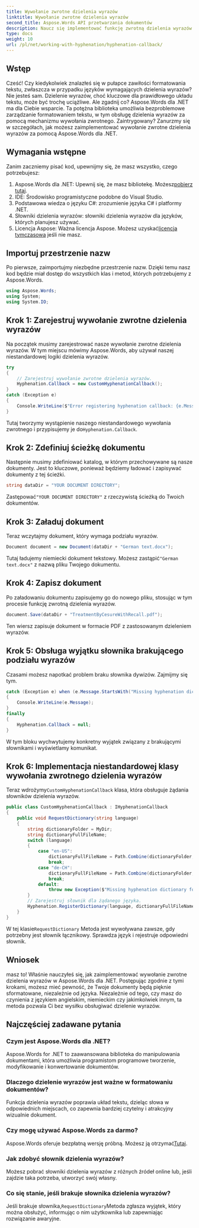 ```yaml
---
title: Wywołanie zwrotne dzielenia wyrazów
linktitle: Wywołanie zwrotne dzielenia wyrazów
second_title: Aspose.Words API przetwarzania dokumentów
description: Naucz się implementować funkcję zwrotną dzielenia wyrazów w Aspose.Words dla platformy .NET, aby ulepszyć formatowanie dokumentów, korzystając z tego kompleksowego przewodnika krok po kroku.
type: docs
weight: 10
url: /pl/net/working-with-hyphenation/hyphenation-callback/
---
```


## Wstęp

Cześć! Czy kiedykolwiek znalazłeś się w pułapce zawiłości formatowania tekstu, zwłaszcza w przypadku języków wymagających dzielenia wyrazów? Nie jesteś sam. Dzielenie wyrazów, choć kluczowe dla prawidłowego układu tekstu, może być trochę uciążliwe. Ale zgadnij co? Aspose.Words dla .NET ma dla Ciebie wsparcie. Ta potężna biblioteka umożliwia bezproblemowe zarządzanie formatowaniem tekstu, w tym obsługę dzielenia wyrazów za pomocą mechanizmu wywołania zwrotnego. Zaintrygowany? Zanurzmy się w szczegółach, jak możesz zaimplementować wywołanie zwrotne dzielenia wyrazów za pomocą Aspose.Words dla .NET.

## Wymagania wstępne

Zanim zaczniemy pisać kod, upewnijmy się, że masz wszystko, czego potrzebujesz:

1. Aspose.Words dla .NET: Upewnij się, że masz bibliotekę. Możesz[pobierz tutaj](https://releases.aspose.com/words/net/).
2. IDE: Środowisko programistyczne podobne do Visual Studio.
3. Podstawowa wiedza o języku C#: zrozumienie języka C# i platformy .NET.
4. Słowniki dzielenia wyrazów: słowniki dzielenia wyrazów dla języków, których planujesz używać.
5.  Licencja Aspose: Ważna licencja Aspose. Możesz uzyskać[licencja tymczasowa](https://purchase.aspose.com/temporary-license/) jeśli nie masz.

## Importuj przestrzenie nazw

Po pierwsze, zaimportujmy niezbędne przestrzenie nazw. Dzięki temu nasz kod będzie miał dostęp do wszystkich klas i metod, których potrzebujemy z Aspose.Words.

```csharp
using Aspose.Words;
using System;
using System.IO;
```

## Krok 1: Zarejestruj wywołanie zwrotne dzielenia wyrazów

Na początek musimy zarejestrować nasze wywołanie zwrotne dzielenia wyrazów. W tym miejscu mówimy Aspose.Words, aby używał naszej niestandardowej logiki dzielenia wyrazów.

```csharp
try
{
    // Zarejestruj wywołanie zwrotne dzielenia wyrazów.
    Hyphenation.Callback = new CustomHyphenationCallback();
}
catch (Exception e)
{
    Console.WriteLine($"Error registering hyphenation callback: {e.Message}");
}
```

 Tutaj tworzymy wystąpienie naszego niestandardowego wywołania zwrotnego i przypisujemy je do`Hyphenation.Callback`.

## Krok 2: Zdefiniuj ścieżkę dokumentu

Następnie musimy zdefiniować katalog, w którym przechowywane są nasze dokumenty. Jest to kluczowe, ponieważ będziemy ładować i zapisywać dokumenty z tej ścieżki.

```csharp
string dataDir = "YOUR DOCUMENT DIRECTORY";
```

 Zastępować`"YOUR DOCUMENT DIRECTORY"` z rzeczywistą ścieżką do Twoich dokumentów.

## Krok 3: Załaduj dokument

Teraz wczytajmy dokument, który wymaga podziału wyrazów.

```csharp
Document document = new Document(dataDir + "German text.docx");
```

Tutaj ładujemy niemiecki dokument tekstowy. Możesz zastąpić`"German text.docx"` z nazwą pliku Twojego dokumentu.

## Krok 4: Zapisz dokument

Po załadowaniu dokumentu zapisujemy go do nowego pliku, stosując w tym procesie funkcję zwrotną dzielenia wyrazów.

```csharp
document.Save(dataDir + "TreatmentByCesureWithRecall.pdf");
```

Ten wiersz zapisuje dokument w formacie PDF z zastosowanym dzieleniem wyrazów.

## Krok 5: Obsługa wyjątku słownika brakującego podziału wyrazów

Czasami możesz napotkać problem braku słownika dywizów. Zajmijmy się tym.

```csharp
catch (Exception e) when (e.Message.StartsWith("Missing hyphenation dictionary"))
{
    Console.WriteLine(e.Message);
}
finally
{
    Hyphenation.Callback = null;
}
```

W tym bloku wychwytujemy konkretny wyjątek związany z brakującymi słownikami i wyświetlamy komunikat.

## Krok 6: Implementacja niestandardowej klasy wywołania zwrotnego dzielenia wyrazów

 Teraz wdrożymy`CustomHyphenationCallback` klasa, która obsługuje żądania słowników dzielenia wyrazów.

```csharp
public class CustomHyphenationCallback : IHyphenationCallback
{
    public void RequestDictionary(string language)
    {
        string dictionaryFolder = MyDir;
        string dictionaryFullFileName;
        switch (language)
        {
            case "en-US":
                dictionaryFullFileName = Path.Combine(dictionaryFolder, "hyph_en_US.dic");
                break;
            case "de-CH":
                dictionaryFullFileName = Path.Combine(dictionaryFolder, "hyph_de_CH.dic");
                break;
            default:
                throw new Exception($"Missing hyphenation dictionary for {language}.");
        }
        // Zarejestruj słownik dla żądanego języka.
        Hyphenation.RegisterDictionary(language, dictionaryFullFileName);
    }
}
```

 W tej klasie`RequestDictionary` Metoda jest wywoływana zawsze, gdy potrzebny jest słownik łącznikowy. Sprawdza język i rejestruje odpowiedni słownik.

## Wniosek

masz to! Właśnie nauczyłeś się, jak zaimplementować wywołanie zwrotne dzielenia wyrazów w Aspose.Words dla .NET. Postępując zgodnie z tymi krokami, możesz mieć pewność, że Twoje dokumenty będą pięknie sformatowane, niezależnie od języka. Niezależnie od tego, czy masz do czynienia z językiem angielskim, niemieckim czy jakimkolwiek innym, ta metoda pozwala Ci bez wysiłku obsługiwać dzielenie wyrazów.

## Najczęściej zadawane pytania

### Czym jest Aspose.Words dla .NET?
Aspose.Words for .NET to zaawansowana biblioteka do manipulowania dokumentami, która umożliwia programistom programowe tworzenie, modyfikowanie i konwertowanie dokumentów.

### Dlaczego dzielenie wyrazów jest ważne w formatowaniu dokumentów?
Funkcja dzielenia wyrazów poprawia układ tekstu, dzieląc słowa w odpowiednich miejscach, co zapewnia bardziej czytelny i atrakcyjny wizualnie dokument.

### Czy mogę używać Aspose.Words za darmo?
 Aspose.Words oferuje bezpłatną wersję próbną. Możesz ją otrzymać[Tutaj](https://releases.aspose.com/).

### Jak zdobyć słownik dzielenia wyrazów?
Możesz pobrać słowniki dzielenia wyrazów z różnych źródeł online lub, jeśli zajdzie taka potrzeba, utworzyć swój własny.

### Co się stanie, jeśli brakuje słownika dzielenia wyrazów?
 Jeśli brakuje słownika,`RequestDictionary`Metoda zgłasza wyjątek, który można obsłużyć, informując o nim użytkownika lub zapewniając rozwiązanie awaryjne.